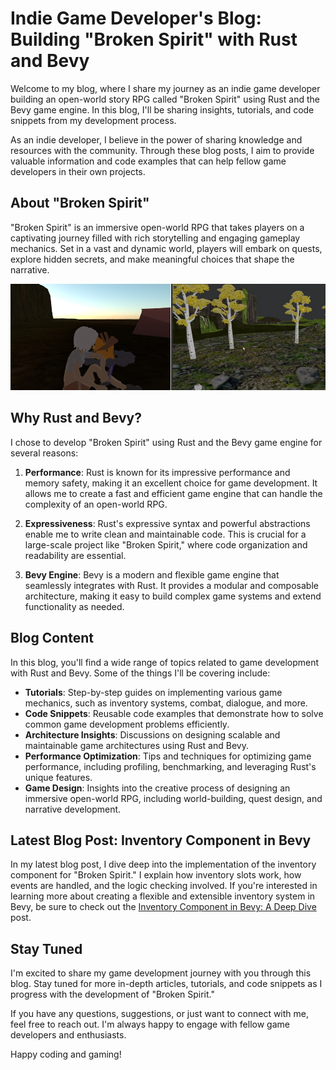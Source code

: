 # Indie Game Developer's Blog: Building "Broken Spirit" with Rust and Bevy

Welcome to my blog, where I share my journey as an indie game developer building an open-world story RPG called "Broken Spirit" using Rust and the Bevy game engine. In this blog, I'll be sharing insights, tutorials, and code snippets from my development process.

As an indie developer, I believe in the power of sharing knowledge and resources with the community. Through these blog posts, I aim to provide valuable information and code examples that can help fellow game developers in their own projects.

## About "Broken Spirit"

"Broken Spirit" is an immersive open-world RPG that takes players on a captivating journey filled with rich storytelling and engaging gameplay mechanics. Set in a vast and dynamic world, players will embark on quests, explore hidden secrets, and make meaningful choices that shape the narrative.

 

![Alt Text](/src/assets/images/blog/brokenspirit1.png)



## Why Rust and Bevy?

I chose to develop "Broken Spirit" using Rust and the Bevy game engine for several reasons:

1. **Performance**: Rust is known for its impressive performance and memory safety, making it an excellent choice for game development. It allows me to create a fast and efficient game engine that can handle the complexity of an open-world RPG.

2. **Expressiveness**: Rust's expressive syntax and powerful abstractions enable me to write clean and maintainable code. This is crucial for a large-scale project like "Broken Spirit," where code organization and readability are essential.

3. **Bevy Engine**: Bevy is a modern and flexible game engine that seamlessly integrates with Rust. It provides a modular and composable architecture, making it easy to build complex game systems and extend functionality as needed.

## Blog Content

In this blog, you'll find a wide range of topics related to game development with Rust and Bevy. Some of the things I'll be covering include:

- **Tutorials**: Step-by-step guides on implementing various game mechanics, such as inventory systems, combat, dialogue, and more.
- **Code Snippets**: Reusable code examples that demonstrate how to solve common game development problems efficiently.
- **Architecture Insights**: Discussions on designing scalable and maintainable game architectures using Rust and Bevy.
- **Performance Optimization**: Tips and techniques for optimizing game performance, including profiling, benchmarking, and leveraging Rust's unique features.
- **Game Design**: Insights into the creative process of designing an immersive open-world RPG, including world-building, quest design, and narrative development.

## Latest Blog Post: Inventory Component in Bevy

In my latest blog post, I dive deep into the implementation of the inventory component for "Broken Spirit." I explain how inventory slots work, how events are handled, and the logic checking involved. If you're interested in learning more about creating a flexible and extensible inventory system in Bevy, be sure to check out the [Inventory Component in Bevy: A Deep Dive](/blog/inventory-comp) post.

## Stay Tuned

I'm excited to share my game development journey with you through this blog. Stay tuned for more in-depth articles, tutorials, and code snippets as I progress with the development of "Broken Spirit."

If you have any questions, suggestions, or just want to connect with me, feel free to reach out. I'm always happy to engage with fellow game developers and enthusiasts.

Happy coding and gaming!